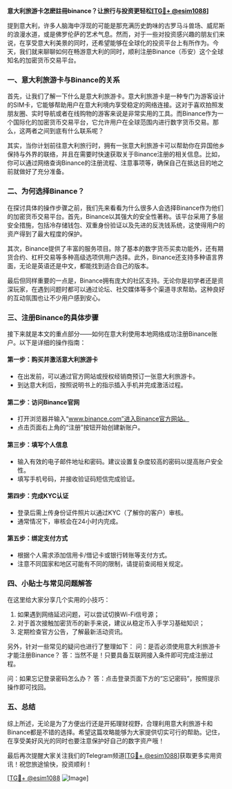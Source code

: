 **意大利旅游卡怎麽註冊binance？让旅行与投资更轻松[[TG💪+ @esim1088](https://t.me/s/esim1088)]**

提到意大利，许多人脑海中浮现的可能是那充满历史韵味的古罗马斗兽场、威尼斯的浪漫水道，或是佛罗伦萨的艺术气息。然而，对于一些对投资感兴趣的朋友们来说，在享受意大利美景的同时，还希望能够在全球化的投资平台上有所作为。今天，我们就来聊聊如何在畅游意大利的同时，顺利注册Binance（币安）这个全球知名的加密货币交易平台。

### 一、意大利旅游卡与Binance的关系

首先，让我们了解一下什么是意大利旅游卡。意大利旅游卡是一种专门为游客设计的SIM卡，它能够帮助用户在意大利境内享受稳定的网络连接。这对于喜欢拍照发朋友圈、实时导航或者在线购物的游客来说是非常实用的工具。而Binance作为一个国际化的加密货币交易平台，它允许用户在全球范围内进行数字货币交易。那么，这两者之间到底有什么联系呢？

其实，当你计划前往意大利旅行时，拥有一张意大利旅游卡可以帮助你在异国他乡保持与外界的联络，并且在需要时快速获取关于Binance注册的相关信息。比如，你可以通过网络查询Binance的注册流程、注意事项等，确保自己在抵达目的地之前就做好了充分准备。

### 二、为何选择Binance？

在探讨具体的操作步骤之前，我们先来看看为什么很多人会选择Binance作为他们的加密货币交易平台。首先，Binance以其强大的安全性著称。该平台采用了多层安全措施，包括冷存储钱包、双重身份验证以及先进的反洗钱系统，这使得用户的资产得到了最大程度的保护。

其次，Binance提供了丰富的服务项目。除了基本的数字货币买卖功能外，还有期货合约、杠杆交易等多种高级选项供用户选择。此外，Binance还支持多种语言界面，无论是英语还是中文，都能找到适合自己的版本。

最后但同样重要的一点是，Binance拥有庞大的社区支持。无论你是初学者还是资深玩家，在遇到问题时都可以通过论坛、社交媒体等多个渠道寻求帮助。这种良好的互动氛围也让不少用户感到安心。

### 三、注册Binance的具体步骤

接下来就是本文的重点部分——如何在意大利使用本地网络成功注册Binance账户。以下是详细的操作指南：

#### 第一步：购买并激活意大利旅游卡
- 在出发前，可以通过官方网站或授权经销商预订一张意大利旅游卡。
- 到达意大利后，按照说明书上的指示插入手机并完成激活过程。

#### 第二步：访问Binance官网
- 打开浏览器并输入“www.binance.com”进入Binance官方网站。
- 点击页面右上角的“注册”按钮开始创建新账户。

#### 第三步：填写个人信息
- 输入有效的电子邮件地址和密码。建议设置复杂度较高的密码以提高账户安全性。
- 填写手机号码，并接收验证码短信完成验证。

#### 第四步：完成KYC认证
- 登录后需上传身份证件照片以通过KYC（了解你的客户）审核。
- 通常情况下，审核会在24小时内完成。

#### 第五步：绑定支付方式
- 根据个人需求添加信用卡/借记卡或银行转账等支付方式。
- 注意不同国家和地区可能有不同的限制，请提前查阅相关规定。

### 四、小贴士与常见问题解答

在这里给大家分享几个实用的小技巧：
1. 如果遇到网络延迟问题，可以尝试切换Wi-Fi信号源；
2. 对于首次接触加密货币的新手来说，建议从稳定币入手学习基础知识；
3. 定期检查官方公告，了解最新活动资讯。

另外，针对一些常见的疑问也进行了整理如下：
问：是否必须使用意大利旅游卡才能注册Binance？
答：当然不是！只要具备互联网接入条件即可完成注册过程。

问：如果忘记登录密码怎么办？
答：点击登录页面下方的“忘记密码”，按照提示操作即可找回。

### 五、总结

综上所述，无论是为了方便出行还是开拓理财视野，合理利用意大利旅游卡和Binance都是不错的选择。希望这篇攻略能够为大家提供切实可行的帮助。记住，在享受美好风光的同时也要注意保护好自己的数字资产哦！

最后再次提醒大家关注我们的Telegram频道[[TG💪+ @esim1088](https://t.me/s/esim1088)]获取更多实用资讯！祝您旅途愉快，投资顺利！

[[TG💪+ @esim1088](https://t.me/s/esim1088) ![Image](https://i.postimg.cc/4NQfJmqS/Snipaste-2025-05-13-00-14-12.png)]